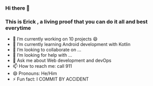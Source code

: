 ### Hi there 👋

### This is Erick , a living proof that you can do it all and best everytime

- 🔭 I’m currently working on 10 projects 😄
- 🌱 I’m currently learning Android development with Kotlin
- 👯 I’m looking to collaborate on ...
- 🤔 I’m looking for help with ...
- 💬 Ask me about Web development and devOps
- 📫 How to reach me: call 911
- 😄 Pronouns: He/Him
- ⚡ Fun fact: I COMMIT BY ACCIDENT

